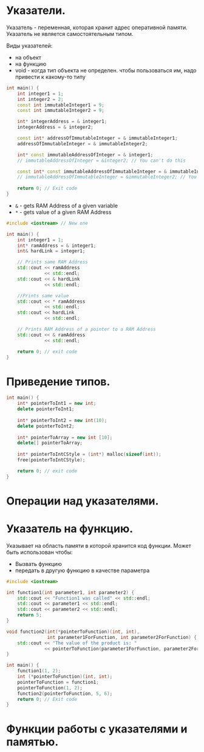 # Указатели. 

Указатель - переменная, которая хранит адрес оперативной памяти. Указатель не является самостоятельным типом.

Виды указателей:
- на объект
- на функцию
- void - когда тип объекта не определен. чтобы пользоваться им, надо привести к какому-то типу

```cpp
int main() {
    int integer1 = 1;
    int integer2 = 2;
    const int immutableInteger1 = 9;
    const int immutableInteger2 = 9;

    int* integerAddress = & integer1;
    integerAddress = & integer2;

    const int* addressOfImmutableInteger = & immutableInteger1;
    addressOfImmutableInteger = & immutableInteger2;

    int* const immutableAddressOfInteger = & integer1;
    // immutableAddressOfInteger = &integer2; // You can't do this

    const int* const immutableAddressOfImmutableInteger = & immutableInteger1;
    // immutableAddressOfImmutableInteger = &immutableInteger2; // You can't do this
    
    return 0; // Exit code
}
```

- `&` - gets RAM Address of a given variable
- `*` - gets value of a given RAM Address

```cpp
#include <iostream> // New one

int main() {
    int integer1 = 1;
    int* ramAddress = & integer1;
    int& hardLink = integer1;

    // Prints same RAM Address
    std::cout << ramAddress
              << std::endl;
    std::cout << & hardLink
              << std::endl;

    //Prints same value
    std::cout << * ramAddress
              << std::endl;
    std::cout << hardLink
              << std::endl;

    // Prints RAM Address of a pointer to a RAM Address
    std::cout << & ramAddress
              << std::endl;

    return 0; // exit code
}
```




# Приведение типов. 

```cpp
int main() {
    int* pointerToInt1 = new int;
    delete pointerToInt1;
    
    int* pointerToInt2 = new int(10);
    delete pointerToInt2;
    
    int* pointerToArray = new int [10];
    delete[] pointerToArray;
    
    int* pointerToIntCStyle = (int*) malloc(sizeof(int));
    free(pointerToIntCStyle);

    return 0; // exit code
}
```

# Операции над указателями. 

# Указатель на функцию. 

Указывает на область памяти в которой хранится код функции. Может быть использован чтобы:
- Вызвать функцию
- передать в другую функцию в качестве параметра

```cpp
#include <iostream>

int function1(int parameter1, int parameter2) {
    std::cout << "Function1 was called" << std::endl;
    std::cout << parameter1 << std::endl;
    std::cout << parameter2 << std::endl;
    return 5;
}

void function2(int(*pointerToFunction)(int, int),
               int parameter1ForFunction, int parameter2ForFunction) {
    std::cout << "The value of the product is: "
              << pointerToFunction(parameter1ForFunction, parameter2ForFunction);
}

int main() {
    function1(1, 2);
    int (*pointerToFunction)(int, int);
    pointerToFunction = function1;
    pointerToFunction(1, 2);
    function2(pointerToFunction, 5, 6);
    return 0; // Exit code
}
```

# Функции работы с указателями и памятью.
